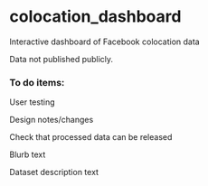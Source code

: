 # colocation_dashboard
Interactive dashboard of Facebook colocation data

Data not published publicly. 

### To do items:

User testing

Design notes/changes

Check that processed data can be released

Blurb text

Dataset description text
